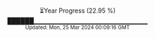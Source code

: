 <p align="center">
⏳Year Progress (22.95 %)<br>
██████▁▁▁▁▁▁▁▁▁▁▁▁▁▁▁▁▁▁▁▁▁▁▁▁ <br>
<sub>Updated: Mon, 25 Mar 2024 00:09:16 GMT</sub>
</p>

